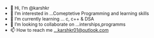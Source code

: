 - 👋 Hi, I’m @karshkr
- 👀 I’m interested in ...Comeptetive Programming and learning skills
- 🌱 I’m currently learning ... c, c++ & DSA
- 💞️ I’m looking to collaborate on ...interships,programms
- 📫 How to reach me ...karshkr01@outlook.com

<!---
karshkr/karshkr is a ✨ special ✨ repository because its `README.md` (this file) appears on your GitHub profile.
You can click the Preview link to take a look at your changes.
--->
